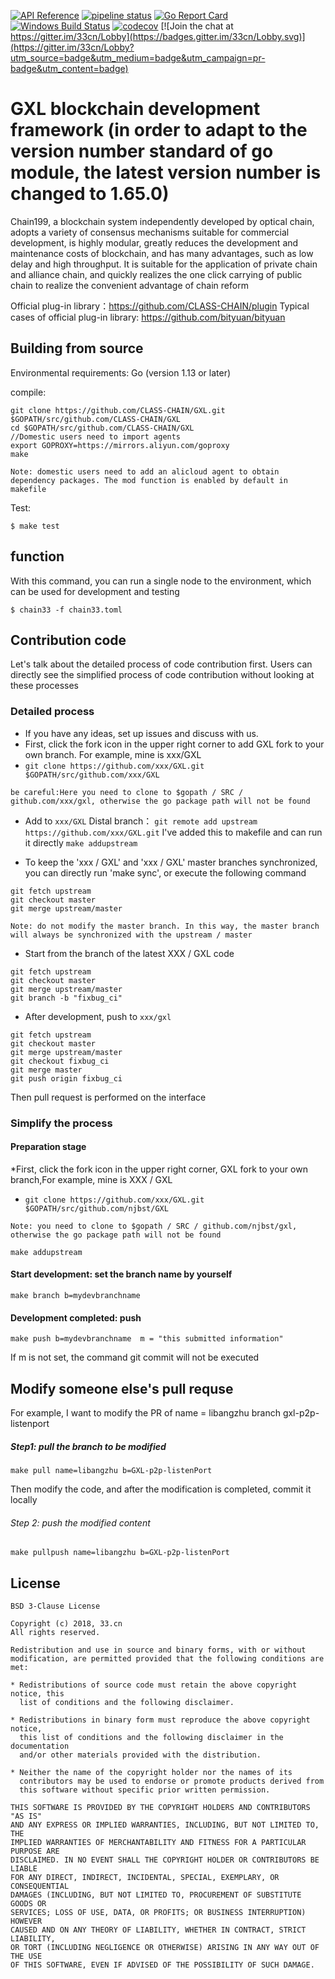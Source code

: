 [![API Reference](
https://camo.githubusercontent.com/915b7be44ada53c290eb157634330494ebe3e30a/68747470733a2f2f676f646f632e6f72672f6769746875622e636f6d2f676f6c616e672f6764646f3f7374617475732e737667
)](https://godoc.org/github.com/33cn/chain33)
[![pipeline status](https://api.travis-ci.org/33cn/chain33.svg?branch=master)](https://travis-ci.org/33cn/chain33/)
[![Go Report Card](https://goreportcard.com/badge/github.com/33cn/chain33)](https://goreportcard.com/report/github.com/33cn/chain33)
 [![Windows Build Status](https://ci.appveyor.com/api/projects/status/github/33cn/chain33?svg=true&branch=master&passingText=Windows%20-%20OK&failingText=Windows%20-%20failed&pendingText=Windows%20-%20pending)](https://ci.appveyor.com/project/33cn/chain33)
[![codecov](https://codecov.io/gh/33cn/chain33/branch/master/graph/badge.svg)](https://codecov.io/gh/33cn/chain33) [![Join the chat at https://gitter.im/33cn/Lobby](https://badges.gitter.im/33cn/Lobby.svg)](https://gitter.im/33cn/Lobby?utm_source=badge&utm_medium=badge&utm_campaign=pr-badge&utm_content=badge)


# GXL blockchain development framework (in order to adapt to the version number standard of go module, the latest version number is changed to 1.65.0)

Chain199, a blockchain system independently developed by optical chain, adopts a variety of consensus mechanisms suitable for commercial development, is highly modular, greatly reduces the development and maintenance costs of blockchain, and has many advantages, such as low delay and high throughput. It is suitable for the application of private chain and alliance chain, and quickly realizes the one click carrying of public chain to realize the convenient advantage of chain reform


Official plug-in library：https://github.com/CLASS-CHAIN/plugin
Typical cases of official plug-in library: https://github.com/bityuan/bityuan

## Building from source

Environmental requirements: Go (version 1.13 or later)

compile:

```shell
git clone https://github.com/CLASS-CHAIN/GXL.git $GOPATH/src/github.com/CLASS-CHAIN/GXL
cd $GOPATH/src/github.com/CLASS-CHAIN/GXL
//Domestic users need to import agents
export GOPROXY=https://mirrors.aliyun.com/goproxy
make
```

```
Note: domestic users need to add an alicloud agent to obtain dependency packages. The mod function is enabled by default in makefile
```

Test:

```shell
$ make test
```

## function

With this command, you can run a single node to the environment, which can be used for development and testing

```shell
$ chain33 -f chain33.toml
```
## Contribution code

Let's talk about the detailed process of code contribution first. Users can directly see the simplified process of code contribution without looking at these processes

### Detailed process

* If you have any ideas, set up issues and discuss with us.
* First, click the fork icon in the upper right corner to add GXL fork to your own branch. For example, mine is xxx/GXL
* `git clone https://github.com/xxx/GXL.git $GOPATH/src/github.com/xxx/GXL`

```
be careful:Here you need to clone to $gopath / SRC / github.com/xxx/gxl, otherwise the go package path will not be found
```

* Add to `xxx/GXL` Distal branch： `git remote add upstream https://github.com/xxx/GXL.git`  I've added this to makefile and can run it directly `make addupstream` 

* To keep the 'xxx / GXL' and 'xxx / GXL' master branches synchronized, you can directly run 'make sync', or execute the following command

```
git fetch upstream
git checkout master
git merge upstream/master
```
```
Note: do not modify the master branch. In this way, the master branch will always be synchronized with the upstream / master
```

* Start from the branch of the latest XXX / GXL code

```
git fetch upstream
git checkout master
git merge upstream/master
git branch -b "fixbug_ci"
```

* After development, push to `xxx/gxl`

```
git fetch upstream
git checkout master
git merge upstream/master
git checkout fixbug_ci
git merge master
git push origin fixbug_ci
```

Then pull request is performed on the interface

### Simplify the process

#### Preparation stage

*First, click the fork icon in the upper right corner, GXL fork to your own branch,For example, mine is XXX / GXL
* `git clone https://github.com/xxx/GXL.git $GOPATH/src/github.com/njbst/GXL`

```
Note: you need to clone to $gopath / SRC / github.com/njbst/gxl, otherwise the go package path will not be found
```

```
make addupstream
```

#### Start development: set the branch name by yourself

```
make branch b=mydevbranchname
```

#### Development completed: push 

```
make push b=mydevbranchname  m = "this submitted information"
```

If m is not set, the command git commit will not be executed

## Modify someone else's pull requse

For example, I want to modify the PR of name = libangzhu branch gxl-p2p-listenport

##### Step1: pull the branch to be modified

```
make pull name=libangzhu b=GXL-p2p-listenPort
```

Then modify the code, and after the modification is completed, commit it locally

###### Step 2: push the modified content

```
make pullpush name=libangzhu b=GXL-p2p-listenPort
```

## License

```
BSD 3-Clause License

Copyright (c) 2018, 33.cn
All rights reserved.

Redistribution and use in source and binary forms, with or without
modification, are permitted provided that the following conditions are met:

* Redistributions of source code must retain the above copyright notice, this
  list of conditions and the following disclaimer.

* Redistributions in binary form must reproduce the above copyright notice,
  this list of conditions and the following disclaimer in the documentation
  and/or other materials provided with the distribution.

* Neither the name of the copyright holder nor the names of its
  contributors may be used to endorse or promote products derived from
  this software without specific prior written permission.

THIS SOFTWARE IS PROVIDED BY THE COPYRIGHT HOLDERS AND CONTRIBUTORS "AS IS"
AND ANY EXPRESS OR IMPLIED WARRANTIES, INCLUDING, BUT NOT LIMITED TO, THE
IMPLIED WARRANTIES OF MERCHANTABILITY AND FITNESS FOR A PARTICULAR PURPOSE ARE
DISCLAIMED. IN NO EVENT SHALL THE COPYRIGHT HOLDER OR CONTRIBUTORS BE LIABLE
FOR ANY DIRECT, INDIRECT, INCIDENTAL, SPECIAL, EXEMPLARY, OR CONSEQUENTIAL
DAMAGES (INCLUDING, BUT NOT LIMITED TO, PROCUREMENT OF SUBSTITUTE GOODS OR
SERVICES; LOSS OF USE, DATA, OR PROFITS; OR BUSINESS INTERRUPTION) HOWEVER
CAUSED AND ON ANY THEORY OF LIABILITY, WHETHER IN CONTRACT, STRICT LIABILITY,
OR TORT (INCLUDING NEGLIGENCE OR OTHERWISE) ARISING IN ANY WAY OUT OF THE USE
OF THIS SOFTWARE, EVEN IF ADVISED OF THE POSSIBILITY OF SUCH DAMAGE.
```

